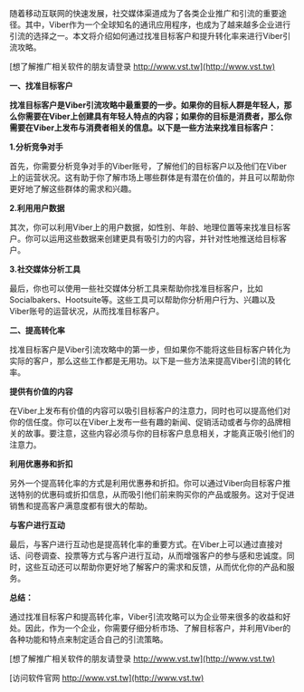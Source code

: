 随着移动互联网的快速发展，社交媒体渠道成为了各类企业推广和引流的重要途径。其中，Viber作为一个全球知名的通讯应用程序，也成为了越来越多企业进行引流的选择之一。本文将介绍如何通过找准目标客户和提升转化率来进行Viber引流攻略。

[想了解推广相关软件的朋友请登录 http://www.vst.tw](http://www.vst.tw)

**一、找准目标客户**

**找准目标客户是Viber引流攻略中最重要的一步。如果你的目标人群是年轻人，那么你需要在Viber上创建具有年轻人特点的内容；如果你的目标是消费者，那么你需要在Viber上发布与消费者相关的信息。以下是一些方法来找准目标客户：**

**1.分析竞争对手**

首先，你需要分析竞争对手的Viber账号，了解他们的目标客户以及他们在Viber上的运营状况。这有助于你了解市场上哪些群体是有潜在价值的，并且可以帮助你更好地了解这些群体的需求和兴趣。

**2.利用用户数据**

其次，你可以利用Viber上的用户数据，如性别、年龄、地理位置等来找准目标客户。你可以运用这些数据来创建更具有吸引力的内容，并针对性地推送给目标客户。

**3.社交媒体分析工具**

最后，你也可以使用一些社交媒体分析工具来帮助你找准目标客户，比如Socialbakers、Hootsuite等。这些工具可以帮助你分析用户行为、兴趣以及Viber账号的运营状况，从而找准目标客户。

**二、提高转化率**

找准目标客户是Viber引流攻略中的第一步，但如果你不能将这些目标客户转化为实际的客户，那么这些工作都是无用功。以下是一些方法来提高Viber引流的转化率。

**提供有价值的内容**

在Viber上发布有价值的内容可以吸引目标客户的注意力，同时也可以提高他们对你的信任度。你可以在Viber上发布一些有趣的新闻、促销活动或者与你的品牌相关的故事。要注意，这些内容必须与你的目标客户息息相关，才能真正吸引他们的注意力。

**利用优惠券和折扣**

另外一个提高转化率的方式是利用优惠券和折扣。你可以通过Viber向目标客户推送特别的优惠码或折扣信息，从而吸引他们前来购买你的产品或服务。这对于促进销售和提高客户满意度都有很大的帮助。

**与客户进行互动**

最后，与客户进行互动也是提高转化率的重要方式。在Viber上可以通过直接对话、问卷调查、投票等方式与客户进行互动，从而增强客户的参与感和忠诚度。同时，这些互动还可以帮助你更好地了解客户的需求和反馈，从而优化你的产品和服务。

**总结：**

通过找准目标客户和提高转化率，Viber引流攻略可以为企业带来很多的收益和好处。因此，作为一个企业，你需要仔细分析市场、了解目标客户，并利用Viber的各种功能和特点来制定适合自己的引流策略。

[想了解推广相关软件的朋友请登录 http://www.vst.tw](http://www.vst.tw)


[访问软件官网 http://www.vst.tw](http://www.vst.tw)
